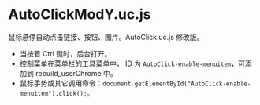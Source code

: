 AutoClickModY.uc.js
===================

鼠标悬停自动点击链接、按钮、图片。AutoClick.uc.js 修改版。

 - 当按着 Ctrl 键时，后台打开。
 - 控制菜单在菜单栏的工具菜单中， ID 为 `AutoClick-enable-menuitem`，可添加到 rebuild_userChrome 中。
 - 鼠标手势或其它调用命令：`document.getElementById("AutoClick-enable-menuitem").click();`。